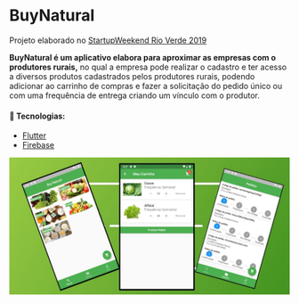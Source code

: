 # BuyNatural
Projeto elaborado no [StartupWeekend Rio Verde 2019](https://raw.githubusercontent.com/julionery/flutter-firebase-buy-natural/master/images/certificate.jpg "Certificado de participação")

**BuyNatural é um aplicativo elabora para aproximar as empresas com o produtores rurais,** no qual a empresa pode realizar o cadastro e ter acesso a diversos produtos cadastrados pelos produtores rurais, podendo adicionar ao carrinho de compras e fazer a solicitação do pedido único ou com uma frequência de entrega criando um vínculo com o produtor.

#### :rocket: Tecnologias:
- [Flutter](https://flutter.dev/ "Flutter")
- [Firebase](https://firebase.google.com/ "Firebase")

![Image 1](https://github.com/JulioNery/BuyNatural/blob/master/images/app/buynaturalhome.jpg?raw=true)
